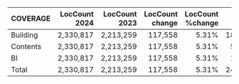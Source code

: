 | COVERAGE | LocCount 2024 | LocCount 2023 | LocCount change | LocCount %change | TIV 2024 | TIV 2023 | TIV change | TIV %change |
|---|---:|---:|---:|---:|---:|---:|---:|---:|
| Building | 2,330,817 | 2,213,259 | 117,558 | 5.31% | 180,125,556,369 | 169,868,030,133 | 10,257,526,236 | 6.04% |
| Contents | 2,330,817 | 2,213,259 | 117,558 | 5.31% | 54,018,022,184 | 52,011,297,304 | 2,006,724,880 | 3.86% |
| BI | 2,330,817 | 2,213,259 | 117,558 | 5.31% | 10,013,669,157 | 10,017,176,860 | -3,507,703 | -0.04% |
| Total | 2,330,817 | 2,213,259 | 117,558 | 5.31% | 244,157,247,711 | 231,896,504,298 | 12,260,743,413 | 5.29% |